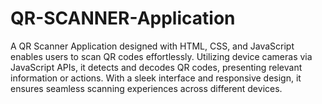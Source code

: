 # QR-SCANNER-Application
A QR Scanner Application designed with HTML, CSS, and JavaScript enables users to scan QR codes effortlessly. Utilizing device cameras via JavaScript APIs, it detects and decodes QR codes, presenting relevant information or actions. With a sleek interface and responsive design, it ensures seamless scanning experiences across different devices.
